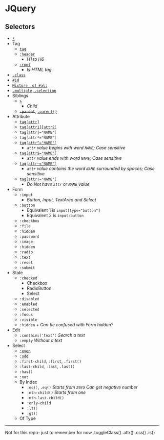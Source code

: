 # JQuery
## Selectors
- [`*`](jq-select-all.html)
- Tag
    - [`tag`](jq-select-tag.html)
    - [`:header`](jq-select-header.html)
        - _H1 to H6_
    - [`:root`](jq-select-root.html)
        - _Is HTML tag_
- [`.class`](jq-select-class.html)
- [`#id`](jq-select-id.html)
- [`Mixture .of #all`](jq-select-mixture.html)
- [`.multiple,.selection`](jq-select-multiple.html)
- Siblings
    - [`>`](jq-select-child-arrow.html)
        - _Child_
    - ~~`:parent`~~, [`.parent()`](jq-select-parent.html)
- Attribute
    - [`tag[attr]`](jq-attr-has-attr.html)
    - [`tag[attr1][attr2]`](jq-attr-multi-attr.html)
    - `tag[attr|="NAME"]`
    - `tag[attr*="NAME"]`
    - [`tag[attr^="NAME"]`](jq-attr-begin-with.html)
        - _`attr` value begins with word `NAME`; Case sensitive_
    - [`tag[attr$="NAME"]`](jq-attr-ends-with.html)
        - _`attr` value ends with word `NAME`; Case sensitive_
    - [`tag[attr~="NAME"]`](jq-attr-contains.html)
        - _`attr` value contains the word `NAME` surrounded by spaces; Case sensitive_
    - [`tag[attr!="NAME"]`](jq-attr-not-equal.html)
        - _Do Not have `attr` or `NAME` value_
- Form
    - `:input`
        - _Button, Input, TextArea and Select_
    - `:button`
        - Equivalent 1 is `input[type="button"]`
        - Equivalent 2 is `input:button`
    - `:checkbox`
    - `:file`
    - `:hidden`
    - `:password`
    - `:image`
    - `:hidden`
    - `:radio`
    - `:text`
    - `:reset`
    - `:submit`
- State
    - `:checked`
        - Checkbox
        - RadioButton
        - Select
    - `:disabled`
    - `:enabled`
    - `:selected`
    - `:focus`
    - `:visible`
    - `:hidden` + _Can be confused with *Form* hidden?_
- Edit
    - `:contains('text')`
        _Search a text_
    - `:empty`
        _Without a text_
- Select
    - [`:even`](jq-select-mixture.html)
    - [`:odd`](jq-select-mixture.html)
    - `:first-child`, `:first`, `.first()`
    - `:last-child`, `:last`, `.last()`
    - `:has()`
    - `:not`
    - By Index
        - `:eq()`, `.eq()`
            _Starts from zero_
            _Can get negative number_
        - `:nth-child()`
            _Starts from one_
        - `:nth-last-child()`
        - `:only-child`
        - `:lt()`
        - `:gt()`
    - Of Type
    

____

Not for this repo- just to remember for now
.toggleClass()
.attr()
.css()
.is()
